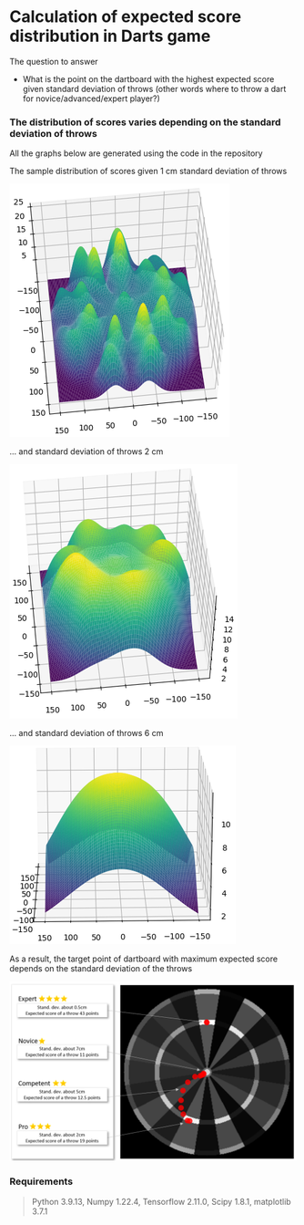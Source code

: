 # Calculation of expected score distribution in Darts game

The question to answer
* What is the point on the dartboard with the highest expected score given standard deviation of throws (other words where to throw a dart for novice/advanced/expert player?)

### The distribution of scores varies depending on the standard deviation of throws
All the graphs below are generated using the code in the repository

The sample distribution of scores given 1 cm standard deviation of throws

![Distribution of darts scores fiven 1cm std](Imgs/score_distribution_1cm_std.png)

... and standard deviation of throws 2 cm

![Distribution of darts scores fiven 2cm std](Imgs/score_distribution_2cm_std.png)

... and standard deviation of throws 6 cm

![Distribution of darts scores fiven 2cm std](Imgs/score_distribution_6cm_std.png)

As a result, the target point of dartboard with maximum expected score depends on the standard deviation of the throws

![Distribution of darts scores fiven 2cm std](Imgs/Optimal_track.png)


### Requirements
>Python 3.9.13,
>Numpy 1.22.4,
>Tensorflow 2.11.0,
>Scipy 1.8.1,
>matplotlib 3.7.1
